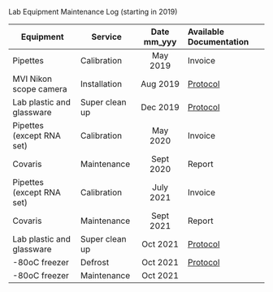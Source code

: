 Lab Equipment Maintenance Log (starting in 2019)

|    Equipment             |   Service       | Date mm_yyy |Available Documentation                                     |
|--------------------------|-----------------|:-----------:|:-----------------------------------------------------------|
|Pipettes                  |Calibration      | May 2019    | Invoice                                                    |
|MVI Nikon scope camera    |Installation     | Aug 2019    | [Protocol](https://drk-lo.github.io/lotterhoslabprotocols/)|
|Lab plastic and glassware |Super clean up   | Dec 2019    | [Protocol](https://drk-lo.github.io/lotterhoslabprotocols/)|                      
|Pipettes (except RNA set) |Calibration      | May 2020    | Invoice                                                    |
|Covaris                   |Maintenance      | Sept 2020   | Report                                                     |
|Pipettes (except RNA set) |Calibration      | July 2021   | Invoice                                                    | 
|Covaris                   |Maintenance      | Sept 2021   | Report                                                     |
|Lab plastic and glassware |Super clean up   | Oct 2021    | [Protocol](https://drk-lo.github.io/lotterhoslabprotocols/)|
|-80oC freezer             | Defrost         | Oct 2021    | [Protocol](https://drk-lo.github.io/lotterhoslabprotocols/)|
|-80oC freezer             | Maintenance     | Oct 2021    |                                                            |                      |
